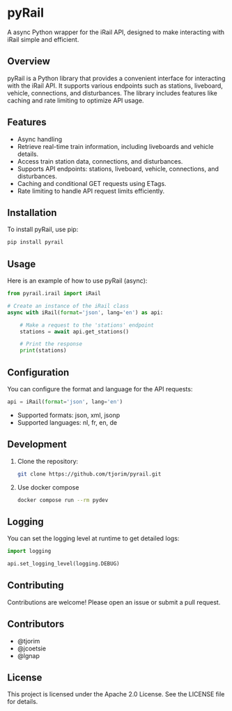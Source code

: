 # pyRail

A async Python wrapper for the iRail API, designed to make interacting with iRail simple and efficient.

## Overview
pyRail is a Python library that provides a convenient interface for interacting with the iRail API. It supports various endpoints such as stations, liveboard, vehicle, connections, and disturbances. The library includes features like caching and rate limiting to optimize API usage.

## Features
- Async handling
- Retrieve real-time train information, including liveboards and vehicle details.
- Access train station data, connections, and disturbances.
- Supports API endpoints: stations, liveboard, vehicle, connections, and disturbances.
- Caching and conditional GET requests using ETags.
- Rate limiting to handle API request limits efficiently.

## Installation
To install pyRail, use pip:

```bash
pip install pyrail
```

## Usage
Here is an example of how to use pyRail (async):

```python
from pyrail.irail import iRail

# Create an instance of the iRail class
async with iRail(format='json', lang='en') as api:

    # Make a request to the 'stations' endpoint
    stations = await api.get_stations()

    # Print the response
    print(stations)
```

## Configuration
You can configure the format and language for the API requests:

```python
api = iRail(format='json', lang='en')
```

- Supported formats: json, xml, jsonp
- Supported languages: nl, fr, en, de

## Development
1. Clone the repository:
    ```bash
    git clone https://github.com/tjorim/pyrail.git
    ```
2. Use docker compose
    ```bash
    docker compose run --rm pydev
    ```

## Logging
You can set the logging level at runtime to get detailed logs:

```python
import logging

api.set_logging_level(logging.DEBUG)
```

## Contributing
Contributions are welcome! Please open an issue or submit a pull request.

## Contributors
- @tjorim
- @jcoetsie
- @lgnap

## License
This project is licensed under the Apache 2.0 License. See the LICENSE file for details.
